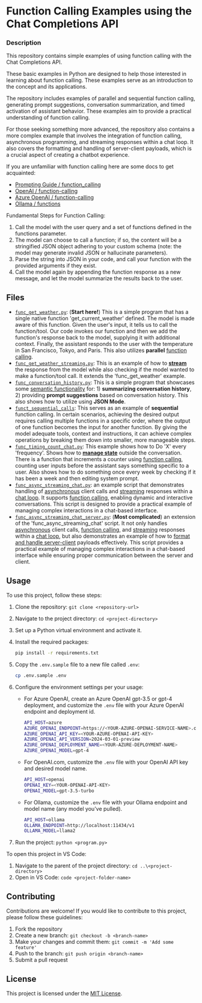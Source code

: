 # Function Calling Examples using the Chat Completions API

### Description

This repository contains simple examples of using function calling with the Chat Completions API.

These basic examples in Python are designed to help those interested in learning about function calling. These examples serve as an introduction to the concept and its applications.

The repository includes examples of parallel and sequential function calling, generating prompt suggestions, conversation summarization, and timed activation of assistant behavior. These examples aim to provide a practical understanding of function calling.

For those seeking something more advanced, the repository also contains a more complex example that involves the integration of function calling, asynchronous programming, and streaming responses within a chat loop. It also covers the formatting and handling of server-client payloads, which is a crucial aspect of creating a chatbot experience.

If you are unfamiliar with function calling here are some docs to get acquainted:

- [Prompting Guide / function_calling](https://www.promptingguide.ai/applications/function_calling)
- [OpenAI / function-calling](https://platform.openai.com/docs/guides/function-calling)
- [Azure OpenAI / function-calling](https://learn.microsoft.com/en-us/azure/ai-services/openai/how-to/function-calling?tabs=python)
- [Ollama / functions](https://js.langchain.com/docs/integrations/chat/ollama_functions)

Fundamental Steps for Function Calling: 

1. Call the model with the user query and a set of functions defined in the functions parameter.
2. The model can choose to call a function; if so, the content will be a stringified JSON object adhering to your custom schema (note: the model may generate invalid JSON or hallucinate parameters).
3. Parse the string into JSON in your code, and call your function with the provided arguments if they exist.
4. Call the model again by appending the function response as a new message, and let the model summarize the results back to the user.

## Files

- [`func_get_weather.py`](./func_get_weather.py): (**Start here!**) This is a simple program that has a single native function 'get_current_weather' defined. The model is made aware of this function. Given the user's input, it tells us to call the function/tool. Our code invokes our function and then we add the function's response back to the model, supplying it with additional context. Finally, the assistant responds to the user with the temperature in San Francisco, Tokyo, and Paris. This also utilizes **parallel** <u>function calling</u>.
- [`func_get_weather_streaming.py`](./func_get_weather_streaming.py): This is an example of how to <u>**stream**</u> the response from the model while also checking if the model wanted to make a function/tool call. It extends the 'func_get_weather' example.
- [`func_conversation_history.py`](./func_conversation_history.py): This is a simple program that showcases some <u>semantic functionality</u> for: 1) **summarizing conversation history**, 2) providing **prompt suggestions** based on conversation history. This also shows how to utilize using **JSON Mode**.
- [`funct_sequential_calls`](./func_sequential_calls.py): This serves as an example of **sequential** function calling. In certain scenarios, achieving the desired output requires calling multiple functions in a specific order, where the output of one function becomes the input for another function. By giving the model adequate tools, context and instructions, it can achieve complex operations by breaking them down into smaller, more manageable steps.
- [`func_timing_count_chat.py`](./func_timing_count_chat.py): This example shows how to Do 'X' every 'frequency'. Shows how to <u>**manage state**</u> outside the conversation. There is a function that increments a counter using <u>function calling</u>, counting user inputs before the assistant says something specific to a user. Also shows how to do something once every week by checking if it has been a week and then editing system prompt.
- [`func_async_streaming_chat.py`](./func_async_streaming_chat.py): an example script that demonstrates handling of <u>asynchronous</u> client calls and <u>streaming</u> responses within a <u>chat loop</u>. It supports <u>function calling</u>, enabling dynamic and interactive conversations. This script is designed to provide a practical example of managing complex interactions in a chat-based interface.
- [`func_async_streaming_chat_server.py`](./func_async_streaming_chat_server.py): (**Most complicated**) an extension of the 'func_async_streaming_chat' script. It not only handles <u>asynchronous</u> client calls, <u>function calling</u>, and <u>streaming</u> responses within a <u>chat loop</u>, but also demonstrates an example of how to <u>format and handle server-client</u> payloads effectively. This script provides a practical example of managing complex interactions in a chat-based interface while ensuring proper communication between the server and client.


## Usage

To use this project, follow these steps:

1. Clone the repository: `git clone <repository-url>`
2. Navigate to the project directory: `cd <project-directory>`
3. Set up a Python virtual environment and activate it.
4. Install the required packages:

    ```bash
    pip install -r requirements.txt
    ```

5. Copy the `.env.sample` file to a new file called `.env`:

    ```bash
    cp .env.sample .env
    ```

6. Configure the environment settings per your usage:

   - For Azure OpenAI, create an Azure OpenAI gpt-3.5 or gpt-4 deployment, and customize the `.env` file with your Azure OpenAI endpoint and deployment id.

        ```bash
        API_HOST=azure
        AZURE_OPENAI_ENDPOINT=https://<YOUR-AZURE-OPENAI-SERVICE-NAME>.openai.azure.com
        AZURE_OPENAI_API_KEY=<YOUR-AZURE-OPENAI-API-KEY>
        AZURE_OPENAI_API_VERSION=2024-03-01-preview
        AZURE_OPENAI_DEPLOYMENT_NAME=<YOUR-AZURE-DEPLOYMENT-NAME>
        AZURE_OPENAI_MODEL=gpt-4
        ```

   - For OpenAI.com, customize the `.env` file with your OpenAI API key and desired model name.

        ```bash
        API_HOST=openai
        OPENAI_KEY=<YOUR-OPENAI-API-KEY>
        OPENAI_MODEL=gpt-3.5-turbo
        ```

   - For Ollama, customize the `.env` file with your Ollama endpoint and model name (any model you've pulled).

        ```bash
        API_HOST=ollama
        OLLAMA_ENDPOINT=http://localhost:11434/v1
        OLLAMA_MODEL=llama2
        ```

7. Run the project: `python <program.py>`

To open this project in VS Code:

1. Navigate to the parent of the project directory: `cd ..\<project-directory>`
2. Open in VS Code: `code <project-folder-name>`

## Contributing

Contributions are welcome! If you would like to contribute to this project, please follow these guidelines:

1. Fork the repository
2. Create a new branch: `git checkout -b <branch-name>`
3. Make your changes and commit them: `git commit -m 'Add some feature'`
4. Push to the branch: `git push origin <branch-name>`
5. Submit a pull request

## License

This project is licensed under the [MIT License](LICENSE).

